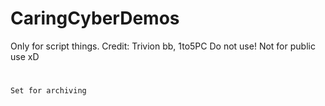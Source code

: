 # CaringCyberDemos
Only for script things.
Credit: Trivion bb, 1to5PC
Do not use! Not for public use
xD
#
 ``Set for archiving``

